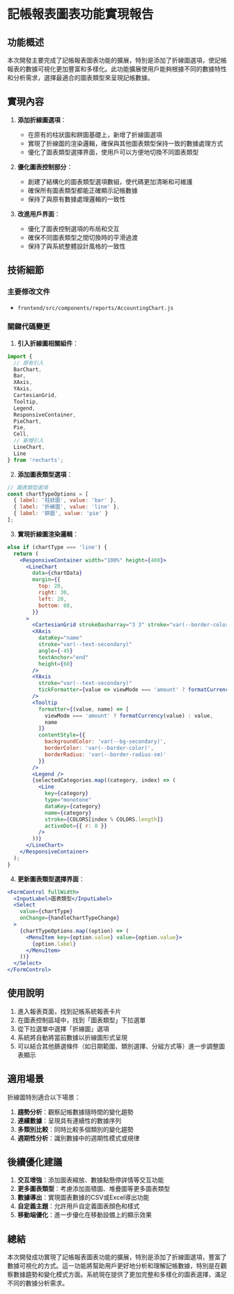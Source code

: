 # 記帳報表圖表功能實現報告

## 功能概述

本次開發主要完成了記帳報表圖表功能的擴展，特別是添加了折線圖選項，使記帳報表的數據可視化更加豐富和多樣化。此功能擴展使用戶能夠根據不同的數據特性和分析需求，選擇最適合的圖表類型來呈現記帳數據。

## 實現內容

1. **添加折線圖選項**：
   - 在原有的柱狀圖和餅圖基礎上，新增了折線圖選項
   - 實現了折線圖的渲染邏輯，確保與其他圖表類型保持一致的數據處理方式
   - 優化了圖表類型選擇界面，使用戶可以方便地切換不同圖表類型

2. **優化圖表控制部分**：
   - 創建了結構化的圖表類型選項數組，使代碼更加清晰和可維護
   - 確保所有圖表類型都能正確顯示記帳數據
   - 保持了與原有數據處理邏輯的一致性

3. **改進用戶界面**：
   - 優化了圖表控制選項的布局和交互
   - 確保不同圖表類型之間切換時的平滑過渡
   - 保持了與系統整體設計風格的一致性

## 技術細節

### 主要修改文件

- `frontend/src/components/reports/AccountingChart.js`

### 關鍵代碼變更

1. **引入折線圖相關組件**：
```jsx
import { 
  // 原有引入
  BarChart, 
  Bar, 
  XAxis, 
  YAxis, 
  CartesianGrid, 
  Tooltip, 
  Legend, 
  ResponsiveContainer,
  PieChart,
  Pie,
  Cell,
  // 新增引入
  LineChart,
  Line
} from 'recharts';
```

2. **添加圖表類型選項**：
```jsx
// 圖表類型選項
const chartTypeOptions = [
  { label: '柱狀圖', value: 'bar' },
  { label: '折線圖', value: 'line' },
  { label: '餅圖', value: 'pie' }
];
```

3. **實現折線圖渲染邏輯**：
```jsx
else if (chartType === 'line') {
  return (
    <ResponsiveContainer width="100%" height={400}>
      <LineChart
        data={chartData}
        margin={{
          top: 20,
          right: 30,
          left: 20,
          bottom: 60,
        }}
      >
        <CartesianGrid strokeDasharray="3 3" stroke="var(--border-color)" />
        <XAxis 
          dataKey="name" 
          stroke="var(--text-secondary)" 
          angle={-45}
          textAnchor="end"
          height={60}
        />
        <YAxis 
          stroke="var(--text-secondary)" 
          tickFormatter={value => viewMode === 'amount' ? formatCurrency(value) : value}
        />
        <Tooltip 
          formatter={(value, name) => [
            viewMode === 'amount' ? formatCurrency(value) : value, 
            name
          ]}
          contentStyle={{
            backgroundColor: 'var(--bg-secondary)',
            borderColor: 'var(--border-color)',
            borderRadius: 'var(--border-radius-sm)'
          }}
        />
        <Legend />
        {selectedCategories.map((category, index) => (
          <Line 
            key={category} 
            type="monotone"
            dataKey={category} 
            name={category} 
            stroke={COLORS[index % COLORS.length]} 
            activeDot={{ r: 8 }}
          />
        ))}
      </LineChart>
    </ResponsiveContainer>
  );
}
```

4. **更新圖表類型選擇界面**：
```jsx
<FormControl fullWidth>
  <InputLabel>圖表類型</InputLabel>
  <Select
    value={chartType}
    onChange={handleChartTypeChange}
  >
    {chartTypeOptions.map((option) => (
      <MenuItem key={option.value} value={option.value}>
        {option.label}
      </MenuItem>
    ))}
  </Select>
</FormControl>
```

## 使用說明

1. 進入報表頁面，找到記帳系統報表卡片
2. 在圖表控制區域中，找到「圖表類型」下拉選單
3. 從下拉選單中選擇「折線圖」選項
4. 系統將自動將當前數據以折線圖形式呈現
5. 可以結合其他篩選條件（如日期範圍、類別選擇、分組方式等）進一步調整圖表顯示

## 適用場景

折線圖特別適合以下場景：

1. **趨勢分析**：觀察記帳數據隨時間的變化趨勢
2. **連續數據**：呈現具有連續性的數據序列
3. **多類別比較**：同時比較多個類別的變化趨勢
4. **週期性分析**：識別數據中的週期性模式或規律

## 後續優化建議

1. **交互增強**：添加圖表縮放、數據點懸停詳情等交互功能
2. **更多圖表類型**：考慮添加面積圖、堆疊圖等更多圖表類型
3. **數據導出**：實現圖表數據的CSV或Excel導出功能
4. **自定義主題**：允許用戶自定義圖表顏色和樣式
5. **移動端優化**：進一步優化在移動設備上的顯示效果

## 總結

本次開發成功實現了記帳報表圖表功能的擴展，特別是添加了折線圖選項，豐富了數據可視化的方式。這一功能將幫助用戶更好地分析和理解記帳數據，特別是在觀察數據趨勢和變化模式方面。系統現在提供了更加完整和多樣化的圖表選擇，滿足不同的數據分析需求。
